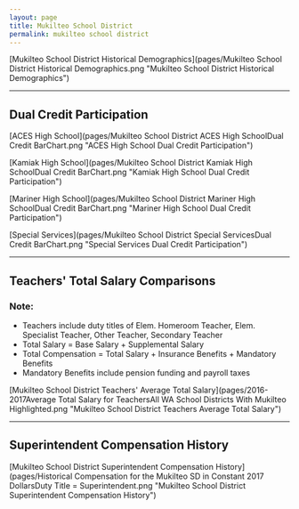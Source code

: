 ```yaml
---
layout: page
title: Mukilteo School District
permalink: mukilteo school district
---
```



[Mukilteo School District Historical Demographics](pages/Mukilteo School District Historical Demographics.png "Mukilteo School District Historical Demographics")

___

## Dual Credit Participation

[ACES High School](pages/Mukilteo School District ACES High SchoolDual Credit BarChart.png "ACES High School Dual Credit Participation")

[Kamiak High School](pages/Mukilteo School District Kamiak High SchoolDual Credit BarChart.png "Kamiak High School Dual Credit Participation")

[Mariner High School](pages/Mukilteo School District Mariner High SchoolDual Credit BarChart.png "Mariner High School Dual Credit Participation")

[Special Services](pages/Mukilteo School District Special ServicesDual Credit BarChart.png "Special Services Dual Credit Participation")


___

## Teachers' Total Salary Comparisons
### Note:
- Teachers include duty titles of Elem. Homeroom Teacher, Elem. Specialist Teacher, Other Teacher, Secondary Teacher
- Total Salary = Base Salary + Supplemental Salary
- Total Compensation = Total Salary + Insurance Benefits + Mandatory Benefits
- Mandatory Benefits include pension funding and payroll taxes

[Mukilteo School District Teachers' Average Total Salary](pages/2016-2017Average Total Salary for TeachersAll WA School Districts With Mukilteo Highlighted.png "Mukilteo School District Teachers Average Total Salary")


___

## Superintendent Compensation History

[Mukilteo School District Superintendent Compensation History](pages/Historical Compensation for the Mukilteo SD in Constant 2017 DollarsDuty Title = Superintendent.png "Mukilteo School District Superintendent Compensation History")


